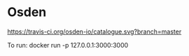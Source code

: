 # Osden

https://travis-ci.org/osden-io/catalogue.svg?branch=master

To run: docker run -p 127.0.0.1:3000:3000